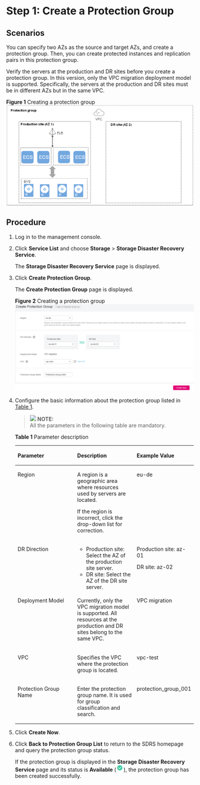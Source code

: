 # Step 1: Create a Protection Group<a name="EN-US_TOPIC_0108180805"></a>

## Scenarios<a name="section1266142102019"></a>

You can specify two AZs as the source and target AZs, and create a protection group. Then, you can create protected instances and replication pairs in this protection group.

Verify the servers at the production and DR sites before you create a protection group. In this version, only the VPC migration deployment model is supported. Specifically, the servers at the production and DR sites must be in different AZs but in the same VPC. 

**Figure  1**  Creating a protection group<a name="fig9364464217"></a>  
![](figures/creating-a-protection-group.png "creating-a-protection-group")

## Procedure<a name="section684619122203"></a>

1.  Log in to the management console.
2.  Click  **Service List**  and choose  **Storage**  \>  **Storage Disaster Recovery Service**.

    The  **Storage Disaster Recovery Service**  page is displayed.

3.  Click  **Create Protection Group**.

    The  **Create Protection Group**  page is displayed.

    **Figure  2**  Creating a protection group<a name="fig1677474514378"></a>  
    ![](figures/creating-a-protection-group-0.png "creating-a-protection-group-0")

4.  Configure the basic information about the protection group listed in  [Table 1](#table0120161710336). 

    >![](/images/icon-note.gif) **NOTE:**   
    >All the parameters in the following table are mandatory.  

    **Table  1**  Parameter description

    <a name="table0120161710336"></a>
    <table><thead align="left"><tr id="row10120117163319"><th class="cellrowborder" valign="top" width="33.33333333333333%" id="mcps1.2.4.1.1"><p id="p1012041715334"><a name="p1012041715334"></a><a name="p1012041715334"></a><strong id="b842352706211121"><a name="b842352706211121"></a><a name="b842352706211121"></a>Parameter</strong></p>
    </th>
    <th class="cellrowborder" valign="top" width="33.33333333333333%" id="mcps1.2.4.1.2"><p id="p1312018173335"><a name="p1312018173335"></a><a name="p1312018173335"></a><strong id="b842352706211125"><a name="b842352706211125"></a><a name="b842352706211125"></a>Description</strong></p>
    </th>
    <th class="cellrowborder" valign="top" width="33.33333333333333%" id="mcps1.2.4.1.3"><p id="p312061716330"><a name="p312061716330"></a><a name="p312061716330"></a><strong>Example Value</strong></p>
    </th>
    </tr>
    </thead>
    <tbody><tr id="row4120201713314"><td class="cellrowborder" valign="top" width="33.33333333333333%" headers="mcps1.2.4.1.1 "><p id="p112031713310"><a name="p112031713310"></a><a name="p112031713310"></a>Region</p>
    </td>
    <td class="cellrowborder" valign="top" width="33.33333333333333%" headers="mcps1.2.4.1.2 "><p id="p1041215984713"><a name="p1041215984713"></a><a name="p1041215984713"></a>A region is a geographic area where resources used by servers are located.</p>
    <p id="p34476578162953"><a name="p34476578162953"></a><a name="p34476578162953"></a>If the region is incorrect, click the drop-down list for correction.</p>
    </td>
    <td class="cellrowborder" valign="top" width="33.33333333333333%" headers="mcps1.2.4.1.3 "><p id="p129831635135611"><a name="p129831635135611"></a><a name="p129831635135611"></a>eu-de</p>
    </td>
    </tr>
    <tr id="row101221617153317"><td class="cellrowborder" valign="top" width="33.33333333333333%" headers="mcps1.2.4.1.1 "><p id="p99001313420"><a name="p99001313420"></a><a name="p99001313420"></a>DR Direction</p>
    </td>
    <td class="cellrowborder" valign="top" width="33.33333333333333%" headers="mcps1.2.4.1.2 "><a name="ul13691336183613"></a><a name="ul13691336183613"></a><ul id="ul13691336183613"><li>Production site: Select the AZ of the production site server.</li><li>DR site: Select the AZ of the DR site server.</li></ul>
    </td>
    <td class="cellrowborder" valign="top" width="33.33333333333333%" headers="mcps1.2.4.1.3 "><p id="p0229123912587"><a name="p0229123912587"></a><a name="p0229123912587"></a>Production site: az-01</p>
    <p id="p11988134874711"><a name="p11988134874711"></a><a name="p11988134874711"></a>DR site: az-02</p>
    </td>
    </tr>
    <tr id="row14577105111253"><td class="cellrowborder" valign="top" width="33.33333333333333%" headers="mcps1.2.4.1.1 "><p id="p1057819516252"><a name="p1057819516252"></a><a name="p1057819516252"></a>Deployment Model</p>
    </td>
    <td class="cellrowborder" valign="top" width="33.33333333333333%" headers="mcps1.2.4.1.2 "><p id="p147501443112510"><a name="p147501443112510"></a><a name="p147501443112510"></a>Currently, only the VPC migration model is supported. All resources at the production and DR sites belong to the same VPC.</p>
    </td>
    <td class="cellrowborder" valign="top" width="33.33333333333333%" headers="mcps1.2.4.1.3 "><p id="p25789514251"><a name="p25789514251"></a><a name="p25789514251"></a>VPC migration</p>
    </td>
    </tr>
    <tr id="row41343352614"><td class="cellrowborder" valign="top" width="33.33333333333333%" headers="mcps1.2.4.1.1 "><p id="p15134631261"><a name="p15134631261"></a><a name="p15134631261"></a>VPC</p>
    </td>
    <td class="cellrowborder" valign="top" width="33.33333333333333%" headers="mcps1.2.4.1.2 "><p id="p1213413152610"><a name="p1213413152610"></a><a name="p1213413152610"></a>Specifies the VPC where the protection group is located.</p>
    </td>
    <td class="cellrowborder" valign="top" width="33.33333333333333%" headers="mcps1.2.4.1.3 "><p id="p61341316261"><a name="p61341316261"></a><a name="p61341316261"></a>vpc-test</p>
    </td>
    </tr>
    <tr id="row7122131763316"><td class="cellrowborder" valign="top" width="33.33333333333333%" headers="mcps1.2.4.1.1 "><p id="p69405172348"><a name="p69405172348"></a><a name="p69405172348"></a>Protection Group Name</p>
    </td>
    <td class="cellrowborder" valign="top" width="33.33333333333333%" headers="mcps1.2.4.1.2 "><p id="p6161512716573"><a name="p6161512716573"></a><a name="p6161512716573"></a>Enter the protection group name. It is used for group classification and search.</p>
    </td>
    <td class="cellrowborder" valign="top" width="33.33333333333333%" headers="mcps1.2.4.1.3 "><p id="p2122161717335"><a name="p2122161717335"></a><a name="p2122161717335"></a>protection_group_001</p>
    </td>
    </tr>
    </tbody>
    </table>

5.  Click  **Create Now**.
6.  Click  **Back to Protection Group List**  to return to the SDRS homepage and query the protection group status.

    If the protection group is displayed in the  **Storage Disaster Recovery Service**  page and its status is  **Available**  \(![](figures/available.png)\), the protection group has been created successfully.


